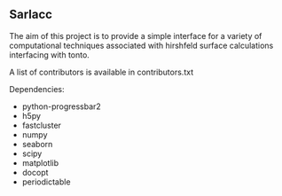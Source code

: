 ## Sarlacc

The aim of this project is to provide a simple interface
for a variety of computational techniques associated
with hirshfeld surface calculations interfacing with tonto. 

A list of contributors is available in contributors.txt

Dependencies:

* python-progressbar2
* h5py
* fastcluster
* numpy
* seaborn
* scipy
* matplotlib
* docopt
* periodictable
